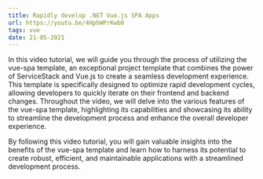 ```yaml
---
title: Rapidly develop .NET Vue.js SPA Apps
url: https://youtu.be/4HphWPrKwb0
tags: vue
date: 21-05-2021
---
```


In this video tutorial, we will guide you through the process of utilizing the vue-spa template, an exceptional project template that combines the power of ServiceStack and Vue.js to create a seamless development experience. This template is specifically designed to optimize rapid development cycles, allowing developers to quickly iterate on their frontend and backend changes. Throughout the video, we will delve into the various features of the vue-spa template, highlighting its capabilities and showcasing its ability to streamline the development process and enhance the overall developer experience.

By following this video tutorial, you will gain valuable insights into the benefits of the vue-spa template and learn how to harness its potential to create robust, efficient, and maintainable applications with a streamlined development process.